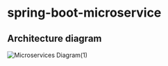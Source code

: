 # spring-boot-microservice
## Architecture diagram
![Microservices Diagram(1)](https://github.com/fMurugi/spring-boot-microservice/assets/81636349/76b040c4-4359-426d-b77d-6898b25170e8)
